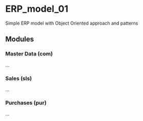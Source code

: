# ERP_model_01
Simple ERP model with Object Oriented approach and patterns

## Modules

### Master Data (com)
...

### Sales (sls)
...

### Purchases (pur)
...
